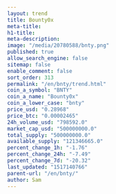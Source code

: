 ```yaml
---
layout: trend
title: Bounty0x
meta-title: 
h1-title: 
meta-description: 
image: "/media/20780588/bnty.png"
published: true
allow_search_engine: false
sitemap: false
enable_comment: false
sort_order: 313
permalink: "/en/bnty/trend.html"
coin_a_symbol: "BNTY"
coin_a_name: "Bounty0x"
coin_a_lower_case: "bnty"
price_usd: "0.28968"
price_btc: "0.00002465"
24h_volume_usd: "798592.0"
market_cap_usd: "500000000.0"
total_supply: "500000000.0"
available_supply: "121346665.0"
percent_change_1h: "-1.76"
percent_change_24h: "-7.49"
percent_change_7d: "-20.32"
last_updated: "1517140766"
parent-url: "/en/bnty/"
author: Sam
---
```


